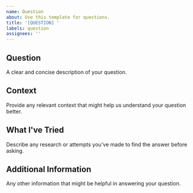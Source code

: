 ```yaml
---
name: Question
about: Use this template for questions.
title: '[QUESTION] '
labels: question
assignees: ''
---
```


## Question
A clear and concise description of your question.

## Context
Provide any relevant context that might help us understand your question better.

## What I've Tried
Describe any research or attempts you've made to find the answer before asking.

## Additional Information
Any other information that might be helpful in answering your question.
